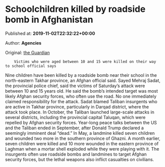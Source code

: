 
# Schoolchildren killed by roadside bomb in Afghanistan

Published at: **2019-11-02T22:32:22+00:00**

Author: **Agencies**

Original: [the Guardian](https://www.theguardian.com/world/2019/nov/02/schoolchildren-killed-by-roadside-bomb-in-afghanistan)


        Victims who were aged between 10 and 15 were killed on their way to school official says
      
Nine children have been killed by a roadside bomb near their school in the north-eastern Takhar province, an Afghan official said.
Sayed Mehraj Sadat, the provincial police chief, said the victims of Saturday’s attack were between 10 and 15 years old. He said the bomb’s intended target was most likely Afghan security forces, who often use the road.
No one immediately claimed responsibility for the attack.
Sadat blamed Taliban insurgents who are active in Takhar province, particularly in Darqad district, where the attack took place.
In October, the Taliban launched large-scale attacks in several districts, including the provincial capital Taluqan, which were repelled by Afghan security forces.
Year-long peace talks between the US and the Taliban ended in September, after Donald Trump declared a seemingly imminent deal “dead.”
In May, a landmine killed seven children and wounded two more in the southern province of Ghazni.
A month earlier, seven children were killed and 10 more wounded in the eastern province of Laghman when a mortar shell exploded while they were playing with it.
The insurgents often use roadside bombs and landmines to target Afghan security forces, but the lethal weapons also inflict casualties on civilians.
